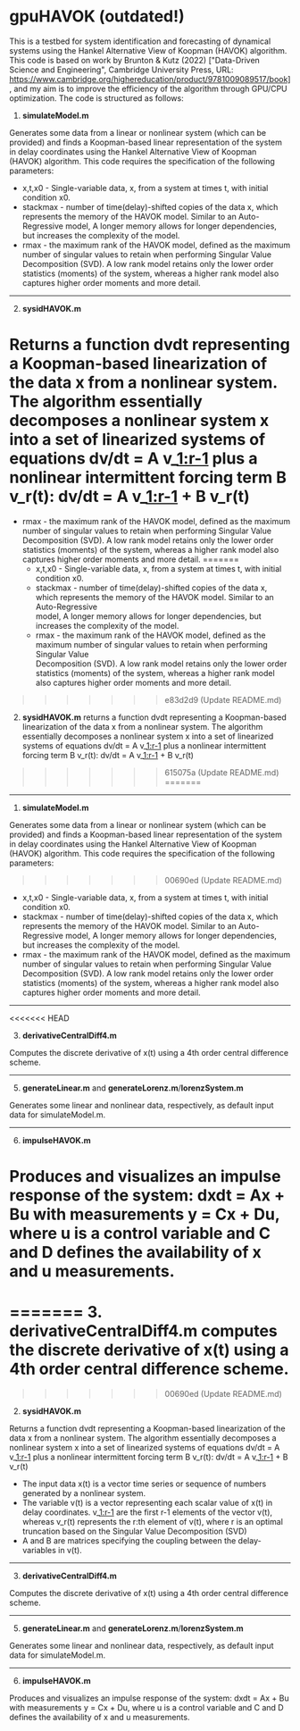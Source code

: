 # gpuHAVOK (outdated!)
This is a testbed for system identification and forecasting of dynamical systems using the Hankel Alternative View of Koopman (HAVOK) algorithm. This code is based on work by Brunton & Kutz (2022) ["Data-Driven Science and Engineering", Cambridge University Press, URL: https://www.cambridge.org/highereducation/product/9781009089517/book], and my aim is to improve the efficiency of the algorithm through GPU/CPU optimization. The code is structured as follows:

1. **simulateModel.m**

Generates some data from a linear or nonlinear system (which can be provided) and finds a Koopman-based linear representation of the system in delay coordinates using the Hankel Alternative View of Koopman (HAVOK) algorithm. This code requires the specification of the following parameters:

- x,t,x0 - Single-variable data, x, from a system at times t, with initial condition x0.
- stackmax - number of time(delay)-shifted copies of the data x, which represents the memory of the HAVOK model. Similar to an Auto-Regressive model, A longer memory allows for longer dependencies, but increases the complexity of the model.
- rmax - the maximum rank of the HAVOK model, defined as the maximum number of singular values to retain when performing Singular Value Decomposition (SVD). A low rank model retains only the lower order statistics (moments) of the system, whereas a higher rank model also captures     higher order moments and more detail.

---

2. **sysidHAVOK.m**

Returns a function dvdt representing a Koopman-based linearization of the data x from a nonlinear system. The algorithm essentially decomposes a nonlinear system x into a set of linearized systems of equations dv/dt = A v_[1:r-1](t) plus a nonlinear intermittent forcing term B v_r(t): dv/dt = A v_[1:r-1](t) + B v_r(t)
=======
- rmax - the maximum rank of the HAVOK model, defined as the maximum number of singular values to retain when performing Singular Value Decomposition (SVD). A low rank model retains only the lower order statistics (moments) of the system, whereas a higher rank model also captures higher order moments and more detail.
=======
  - x,t,x0 - Single-variable data, x, from a system at times t, with initial condition x0.
  - stackmax - number of time(delay)-shifted copies of the data x, which represents the memory of the HAVOK model. Similar to an Auto-Regressive   
    model, A longer memory allows for longer dependencies, but increases the complexity of the model.
  - rmax - the maximum rank of the HAVOK model, defined as the maximum number of singular values to retain when performing Singular Value       
    Decomposition (SVD). A low rank model retains only the lower order statistics (moments) of the system, whereas a higher rank model also captures     higher order moments and more detail.
>>>>>>> e83d2d9 (Update README.md)

2. **sysidHAVOK.m** returns a function dvdt representing a Koopman-based linearization of the data x from a nonlinear system. The algorithm essentially decomposes a nonlinear system x into a set of linearized systems of equations dv/dt = A v_[1:r-1](t) plus a nonlinear intermittent forcing term B v_r(t): dv/dt = A v_[1:r-1](t) + B v_r(t)
>>>>>>> 615075a (Update README.md)
=======
---

1. **simulateModel.m**

Generates some data from a linear or nonlinear system (which can be provided) and finds a Koopman-based linear representation of the system in delay coordinates using the Hankel Alternative View of Koopman (HAVOK) algorithm. This code requires the specification of the following parameters:
>>>>>>> 00690ed (Update README.md)

- x,t,x0 - Single-variable data, x, from a system at times t, with initial condition x0.
- stackmax - number of time(delay)-shifted copies of the data x, which represents the memory of the HAVOK model. Similar to an Auto-Regressive model, A longer memory allows for longer dependencies, but increases the complexity of the model.
- rmax - the maximum rank of the HAVOK model, defined as the maximum number of singular values to retain when performing Singular Value Decomposition (SVD). A low rank model retains only the lower order statistics (moments) of the system, whereas a higher rank model also captures     higher order moments and more detail.

---
<<<<<<< HEAD

3. **derivativeCentralDiff4.m**

Computes the discrete derivative of x(t) using a 4th order central difference scheme.

---

5. **generateLinear.m** and **generateLorenz.m**/**lorenzSystem.m**

Generates some linear and nonlinear data, respectively, as default input data for simulateModel.m.

---

6. **impulseHAVOK.m**

Produces and visualizes an impulse response of the system: dxdt = Ax + Bu with measurements y = Cx + Du, where u is a control variable and C and D defines the availability of x and u measurements.
=======
=======
3. **derivativeCentralDiff4.m** computes the discrete derivative of x(t) using a 4th order central difference scheme.
=======
>>>>>>> 00690ed (Update README.md)

2. **sysidHAVOK.m**

Returns a function dvdt representing a Koopman-based linearization of the data x from a nonlinear system. The algorithm essentially decomposes a nonlinear system x into a set of linearized systems of equations dv/dt = A v_[1:r-1](t) plus a nonlinear intermittent forcing term B v_r(t): dv/dt = A v_[1:r-1](t) + B v_r(t)

- The input data x(t) is a vector time series or sequence of numbers generated by a nonlinear system.
- The variable v(t) is a vector representing each scalar value of x(t) in delay coordinates. v_[1:r-1](t) are the first r-1 elements of the vector v(t), whereas v_r(t) represents the r:th element of v(t), where r is an optimal truncation based on the Singular Value Decomposition (SVD)
- A and B are matrices specifying the coupling between the delay-variables in v(t).

---

3. **derivativeCentralDiff4.m**

Computes the discrete derivative of x(t) using a 4th order central difference scheme.

---

5. **generateLinear.m** and **generateLorenz.m**/**lorenzSystem.m**

Generates some linear and nonlinear data, respectively, as default input data for simulateModel.m.

---

6. **impulseHAVOK.m**

Produces and visualizes an impulse response of the system: dxdt = Ax + Bu with measurements y = Cx + Du, where u is a control variable and C and D defines the availability of x and u measurements.
